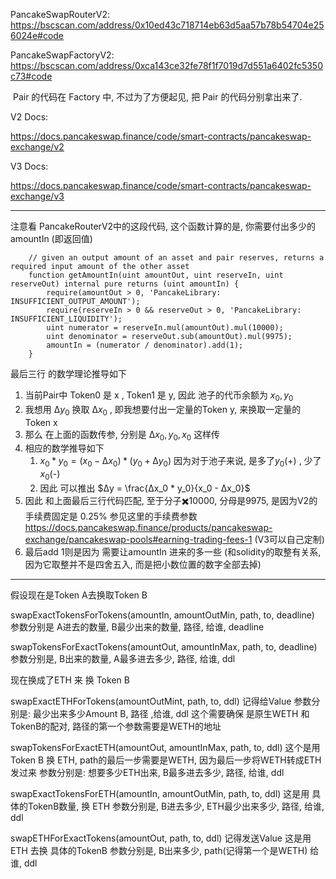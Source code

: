 PancakeSwapRouterV2: https://bscscan.com/address/0x10ed43c718714eb63d5aa57b78b54704e256024e#code

PancakeSwapFactoryV2: https://bscscan.com/address/0xca143ce32fe78f1f7019d7d551a6402fc5350c73#code

​    Pair 的代码在 Factory 中, 不过为了方便起见, 把 Pair 的代码分别拿出来了.





V2 Docs:

https://docs.pancakeswap.finance/code/smart-contracts/pancakeswap-exchange/v2



V3 Docs:

https://docs.pancakeswap.finance/code/smart-contracts/pancakeswap-exchange/v3



---

注意看 PancakeRouterV2中的这段代码, 这个函数计算的是, 你需要付出多少的 amountIn (即返回值)

```solidity
    // given an output amount of an asset and pair reserves, returns a required input amount of the other asset
    function getAmountIn(uint amountOut, uint reserveIn, uint reserveOut) internal pure returns (uint amountIn) {
        require(amountOut > 0, 'PancakeLibrary: INSUFFICIENT_OUTPUT_AMOUNT');
        require(reserveIn > 0 && reserveOut > 0, 'PancakeLibrary: INSUFFICIENT_LIQUIDITY');
        uint numerator = reserveIn.mul(amountOut).mul(10000);
        uint denominator = reserveOut.sub(amountOut).mul(9975);
        amountIn = (numerator / denominator).add(1);
    }
```

最后三行 的数学理论推导如下

1. 当前Pair中 Token0 是 x , Token1 是 y, 因此 池子的代币余额为 $x_0, y_0$ 
2. 我想用 $∆y_0$ 换取 $∆x_0$ , 即我想要付出一定量的Token y, 来换取一定量的 Token x
3. 那么 在上面的函数传参, 分别是 $∆x_0, y_0, x_0$ 这样传
4. 相应的数学推导如下
   1. $x_0 * y_0 = (x_0 - ∆x_0)*(y_0 + ∆y_0)$  因为对于池子来说, 是多了$y_0$(+) , 少了$x_0$(-)
   2. 因此 可以推出 $∆y = \frac{∆x_0 * y_0}{x_0 - ∆x_0}$ 
5. 因此 和上面最后三行代码匹配, 至于分子✖️10000, 分母是9975, 是因为V2的手续费固定是 0.25% 参见这里的手续费参数   https://docs.pancakeswap.finance/products/pancakeswap-exchange/pancakeswap-pools#earning-trading-fees-1 (V3可以自己定制)
6. 最后add 1则是因为 需要让amountIn 进来的多一些 (和solidity的取整有关系, 因为它取整并不是四舍五入, 而是把小数位置的数字全部去掉)





-----

假设现在是Token A去换取Token B

swapExactTokensForTokens(amountIn, amountOutMin, path, to, deadline)
    参数分别是 A进去的数量, B最少出来的数量, 路径, 给谁, deadline


    
swapTokensForExactTokens(amountOut, amountInMax, path, to, deadline)
    参数分别是, B出来的数量, A最多进去多少, 路径, 给谁, ddl



现在换成了ETH 来 换 Token B

swapExactETHForTokens(amountOutMint, path, to, ddl) 记得给Value
    参数分别是: 最少出来多少Amount B, 路径 ,给谁, ddl
    这个需要确保 是原生WETH 和 TokenB的配对, 路径的第一个参数需要是WETH的地址

swapTokensForExactETH(amountOut, amountInMax, path, to, ddl)
    这个是用 Token B 换 ETH, path的最后一步需要是WETH, 因为最后一步将WETH转成ETH 发过来
    参数分别是: 想要多少ETH出来, B最多进去多少, 路径, 给谁, ddl

swapExactTokensForETH(amountIn, amountOutMin, path, to, ddl)
    这是用 具体的TokenB数量, 换 ETH
    参数分别是, B进去多少, ETH最少出来多少, 路径, 给谁, ddl

swapETHForExactTokens(amountOut, path, to, ddl) 记得发送Value
    这是用ETH 去换 具体的TokenB
    参数分别是, B出来多少, path(记得第一个是WETH) 给谁, ddl
    
